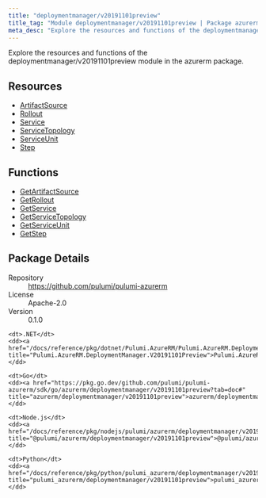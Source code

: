 ```yaml
---
title: "deploymentmanager/v20191101preview"
title_tag: "Module deploymentmanager/v20191101preview | Package azurerm"
meta_desc: "Explore the resources and functions of the deploymentmanager/v20191101preview module in the azurerm package."
---
```


<!-- WARNING: this file was generated by Pulumi Docs Generator. -->
<!-- Do not edit by hand unless you're certain you know what you are doing! -->

Explore the resources and functions of the deploymentmanager/v20191101preview module in the azurerm package.

<h2 id="resources">Resources</h2>
<ul class="api">
    <li><a href="artifactsource" title="ArtifactSource"><span class="symbol resource"></span>ArtifactSource</a></li>
    <li><a href="rollout" title="Rollout"><span class="symbol resource"></span>Rollout</a></li>
    <li><a href="service" title="Service"><span class="symbol resource"></span>Service</a></li>
    <li><a href="servicetopology" title="ServiceTopology"><span class="symbol resource"></span>ServiceTopology</a></li>
    <li><a href="serviceunit" title="ServiceUnit"><span class="symbol resource"></span>ServiceUnit</a></li>
    <li><a href="step" title="Step"><span class="symbol resource"></span>Step</a></li>
</ul>

<h2 id="functions">Functions</h2>
<ul class="api">
    <li><a href="getartifactsource" title="GetArtifactSource"><span class="symbol function"></span>GetArtifactSource</a></li>
    <li><a href="getrollout" title="GetRollout"><span class="symbol function"></span>GetRollout</a></li>
    <li><a href="getservice" title="GetService"><span class="symbol function"></span>GetService</a></li>
    <li><a href="getservicetopology" title="GetServiceTopology"><span class="symbol function"></span>GetServiceTopology</a></li>
    <li><a href="getserviceunit" title="GetServiceUnit"><span class="symbol function"></span>GetServiceUnit</a></li>
    <li><a href="getstep" title="GetStep"><span class="symbol function"></span>GetStep</a></li>
</ul>

<h2 id="package-details">Package Details</h2>
<dl class="package-details">
	<dt>Repository</dt>
	<dd><a href="https://github.com/pulumi/pulumi-azurerm">https://github.com/pulumi/pulumi-azurerm</a></dd>
	<dt>License</dt>
	<dd>Apache-2.0</dd>
	<dt>Version</dt>
	<dd>0.1.0</dd>
</dl>



<dl class="tabular">

    <dt>.NET</dt>
    <dd><a href="/docs/reference/pkg/dotnet/Pulumi.AzureRM/Pulumi.AzureRM.DeploymentManager.V20191101Preview.html" title="Pulumi.AzureRM.DeploymentManager.V20191101Preview">Pulumi.AzureRM.DeploymentManager.V20191101Preview</a></dd>

    <dt>Go</dt>
    <dd><a href="https://pkg.go.dev/github.com/pulumi/pulumi-azurerm/sdk/go/azurerm/deploymentmanager/v20191101preview?tab=doc#" title="azurerm/deploymentmanager/v20191101preview">azurerm/deploymentmanager/v20191101preview</a></dd>

    <dt>Node.js</dt>
    <dd><a href="/docs/reference/pkg/nodejs/pulumi/azurerm/deploymentmanager/v20191101preview/#" title="@pulumi/azurerm/deploymentmanager/v20191101preview">@pulumi/azurerm/deploymentmanager/v20191101preview</a></dd>

    <dt>Python</dt>
    <dd><a href="/docs/reference/pkg/python/pulumi_azurerm/deploymentmanager/v20191101preview" title="pulumi_azurerm/deploymentmanager/v20191101preview">pulumi_azurerm/deploymentmanager/v20191101preview</a></dd>

</dl>

